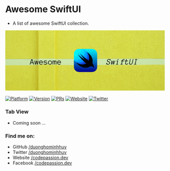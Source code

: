 # Awesome SwiftUI

- A list of awesome SwiftUI collection. 

![Awesome SwiftUI](assets/banner.png)

[![Platform](https://img.shields.io/badge/platform-iOS%20%7C%20macOS%20%7C%20watchOS%20%7C%20tvOS-red.svg)](https://developer.apple.com/xcode/swiftui/)
[![Version](http://img.shields.io/badge/version-2.0-green.svg?style=flat)](https://github.com/CodePassion-dev/awesome-swiftui)
[![PRs](https://img.shields.io/badge/PRs-welcome-teal.svg)](https://github.com/CodePassion-dev/awesome-swiftui/pulls)
[![Website](https://img.shields.io/badge/Website-codepassion.dev-yellow.svg)](https://codepassion.dev)
[![Twitter](https://img.shields.io/badge/twitter-@duonghominhhuy-blue.svg?style=flat)](http://twitter.com/duonghominhhuy)

### Tab View

- Coming soon ... 

### Find me on:

- GitHub [/duonghominhhuy](https://github.com/duonghominhhuy)
- Twitter [/duonghominhhuy](https://twitter.com/duonghominhhuy)
- Website [/codepassion.dev](https://codepassion.dev)
- Facebook [/codepassion.dev](https://www.facebook.com/codepassion.dev)


